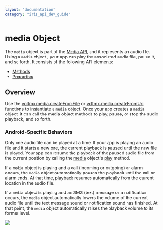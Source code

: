 ```yaml
---
layout: "documentation"
category: "iris_api_dev_guide"
---
```

                            


media Object
============

The `media` object is part of the [Media API](media_api.html), and it represents an audio file. Using a `media` object , your app can play the associated audio file, pause it, and so forth. It consists of the following API elements:

*   [Methods](media_methods.html)
*   [Properties](media_properties.html)

Overview
--------

Use the [voltmx.media.createFromFile](voltmx.media_functions.html#createFromFile) or [voltmx.media.createFromUri](voltmx.media_functions.html#createFromUri) functions to instantiate a `media` object. Once your app creates a `media` object, it can call the media object methods to play, pause, or stop the audio playback, and so forth.

### Android-Specific Behaviors

Only one audio file can be played at a time. If your app is playing an audio file and it starts a new one, the current playback is paused until the new file is played. Your app can resume the playback of the paused audio file from the current position by calling the [media](#) object's [play](media_methods.html#play) method.

If a `media` object is playing and a call (incoming or outgoing) or alarm occurs, the `media` object automatically pauses the playback until the call or alarm ends. At that time, playback resumes automatically from the current location in the audio file.

If a `media` object is playing and an SMS (text) message or a notification occurs, the `media` object automatically lowers the volume of the current audio file until the text message sound or notification sound has finished. At that point, the `media` object automatically raises the playback volume to its former level.

![](resources/prettify/onload.png)
